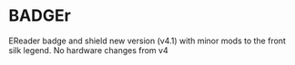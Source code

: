 BADGEr
======

EReader badge and shield
new version (v4.1) with minor mods to the front silk legend. No hardware changes from v4
